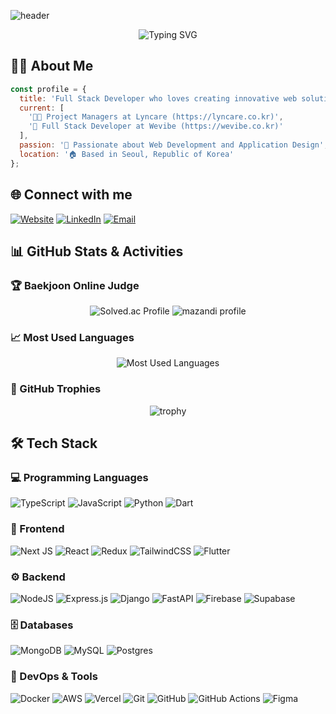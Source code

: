 ![header](https://capsule-render.vercel.app/api?type=waving&color=gradient&customColorList=10&height=200&text=Kun%20Woo%20Kim's%20GITHUB&fontSize=40&animation=twinkling&fontAlign=68&fontAlignY=36)

<div align="center">
  <img src="https://readme-typing-svg.demolab.com?font=Fira+Code&pause=1000&color=6994CDEE&center=true&vCenter=true&width=435&lines=4%2B+years+of+coding+experience;Full+Stack+Developer" alt="Typing SVG" />
</div>

## 👨‍💻 About Me

```js
const profile = {
  title: 'Full Stack Developer who loves creating innovative web solutions',
  current: [
    '👨‍💻 Project Managers at Lyncare (https://lyncare.co.kr)',
    '🚀 Full Stack Developer at Wevibe (https://wevibe.co.kr)'
  ],
  passion: '🌱 Passionate about Web Development and Application Design',
  location: '🏠 Based in Seoul, Republic of Korea'
};
```

## 🌐 Connect with me

[![Website](https://img.shields.io/badge/WHITEMOUSE.DEV-4285F4?style=for-the-badge&logo=GoogleChrome&logoColor=white)](https://portfolio.whitemouse.dev)
[![LinkedIn](https://img.shields.io/badge/LinkedIn-0077B5?style=for-the-badge&logo=linkedin&logoColor=white)](https://linkedin.com/in/kun-woo-kim-b39727225)
[![Email](https://img.shields.io/badge/EMAIL-EA4335?style=for-the-badge&logo=Gmail&logoColor=white)](mailto:kimkuns98@gmail.com)

## 📊 GitHub Stats & Activities

### 🏆 Baekjoon Online Judge
<div align="center">
  <img src="http://mazassumnida.wtf/api/v2/generate_badge?boj=kimkuns" alt="Solved.ac Profile" />
  <img src="http://mazandi.herokuapp.com/api?handle=kimkuns&theme=warm" alt="mazandi profile" />
</div>

### 📈 Most Used Languages
<div align="center">
  <img src="https://github-readme-stats.vercel.app/api/top-langs/?username=kimkuns91&layout=compact&theme=tokyonight&hide_border=true&bg_color=0D1117" alt="Most Used Languages" />
</div>

### 🌟 GitHub Trophies
<div align="center">
  <img src="https://github-profile-trophy.vercel.app/?username=kimkuns91&theme=onestar&no-frame=true&row=1&column=6" alt="trophy" />
</div>

## 🛠 Tech Stack

### 💻 Programming Languages
![TypeScript](https://img.shields.io/badge/typescript-%23007ACC.svg?style=for-the-badge&logo=typescript&logoColor=white)
![JavaScript](https://img.shields.io/badge/javascript-%23323330.svg?style=for-the-badge&logo=javascript&logoColor=%23F7DF1E)
![Python](https://img.shields.io/badge/python-3670A0?style=for-the-badge&logo=python&logoColor=ffdd54)
![Dart](https://img.shields.io/badge/dart-%230175C2.svg?style=for-the-badge&logo=dart&logoColor=white)

### 🎨 Frontend
![Next JS](https://img.shields.io/badge/Next-black?style=for-the-badge&logo=next.js&logoColor=white)
![React](https://img.shields.io/badge/react-%2320232a.svg?style=for-the-badge&logo=react&logoColor=%2361DAFB)
![Redux](https://img.shields.io/badge/redux-%23593d88.svg?style=for-the-badge&logo=redux&logoColor=white)
![TailwindCSS](https://img.shields.io/badge/tailwindcss-%2338B2AC.svg?style=for-the-badge&logo=tailwind-css&logoColor=white)
![Flutter](https://img.shields.io/badge/Flutter-%2302569B.svg?style=for-the-badge&logo=Flutter&logoColor=white)

### ⚙️ Backend
![NodeJS](https://img.shields.io/badge/node.js-6DA55F?style=for-the-badge&logo=node.js&logoColor=white)
![Express.js](https://img.shields.io/badge/express.js-%23404d59.svg?style=for-the-badge&logo=express&logoColor=%2361DAFB)
![Django](https://img.shields.io/badge/django-%23092E20.svg?style=for-the-badge&logo=django&logoColor=white)
![FastAPI](https://img.shields.io/badge/FastAPI-005571?style=for-the-badge&logo=fastapi)
![Firebase](https://img.shields.io/badge/firebase-%23039BE5.svg?style=for-the-badge&logo=firebase)
![Supabase](https://img.shields.io/badge/Supabase-3ECF8E?style=for-the-badge&logo=supabase&logoColor=white)

### 🗄️ Databases
![MongoDB](https://img.shields.io/badge/MongoDB-%234ea94b.svg?style=for-the-badge&logo=mongodb&logoColor=white)
![MySQL](https://img.shields.io/badge/mysql-%2300f.svg?style=for-the-badge&logo=mysql&logoColor=white)
![Postgres](https://img.shields.io/badge/postgres-%23316192.svg?style=for-the-badge&logo=postgresql&logoColor=white)

### 🚀 DevOps & Tools
![Docker](https://img.shields.io/badge/docker-%230db7ed.svg?style=for-the-badge&logo=docker&logoColor=white)
![AWS](https://img.shields.io/badge/AWS-%23FF9900.svg?style=for-the-badge&logo=amazon-aws&logoColor=white)
![Vercel](https://img.shields.io/badge/vercel-%23000000.svg?style=for-the-badge&logo=vercel&logoColor=white)
![Git](https://img.shields.io/badge/git-%23F05033.svg?style=for-the-badge&logo=git&logoColor=white)
![GitHub](https://img.shields.io/badge/github-%23121011.svg?style=for-the-badge&logo=github&logoColor=white)
![GitHub Actions](https://img.shields.io/badge/github%20actions-%232671E5.svg?style=for-the-badge&logo=githubactions&logoColor=white)
![Figma](https://img.shields.io/badge/figma-%23F24E1E.svg?style=for-the-badge&logo=figma&logoColor=white)
